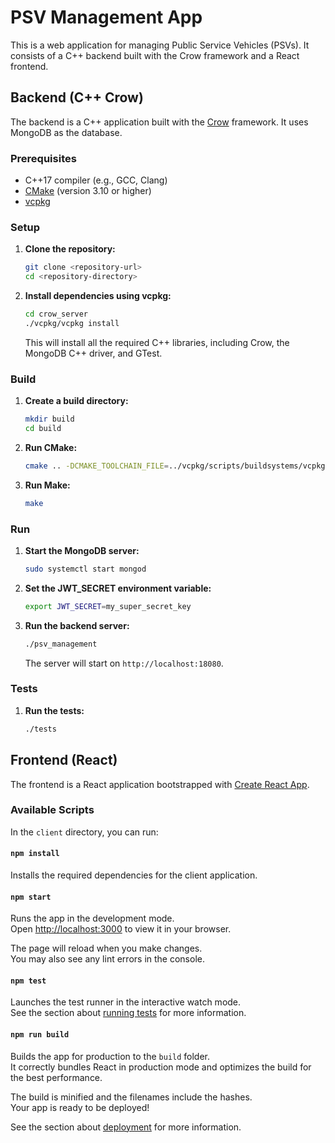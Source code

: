 # PSV Management App

This is a web application for managing Public Service Vehicles (PSVs). It consists of a C++ backend built with the Crow framework and a React frontend.

## Backend (C++ Crow)

The backend is a C++ application built with the [Crow](https://crowcpp.org/) framework. It uses MongoDB as the database.

### Prerequisites

- C++17 compiler (e.g., GCC, Clang)
- [CMake](https://cmake.org/) (version 3.10 or higher)
- [vcpkg](https://github.com/microsoft/vcpkg)

### Setup

1.  **Clone the repository:**

    ```bash
    git clone <repository-url>
    cd <repository-directory>
    ```

2.  **Install dependencies using vcpkg:**

    ```bash
    cd crow_server
    ./vcpkg/vcpkg install
    ```

    This will install all the required C++ libraries, including Crow, the MongoDB C++ driver, and GTest.

### Build

1.  **Create a build directory:**

    ```bash
    mkdir build
    cd build
    ```

2.  **Run CMake:**

    ```bash
    cmake .. -DCMAKE_TOOLCHAIN_FILE=../vcpkg/scripts/buildsystems/vcpkg.cmake
    ```

3.  **Run Make:**

    ```bash
    make
    ```

### Run

1.  **Start the MongoDB server:**

    ```bash
    sudo systemctl start mongod
    ```

2.  **Set the JWT_SECRET environment variable:**

    ```bash
    export JWT_SECRET=my_super_secret_key
    ```

3.  **Run the backend server:**

    ```bash
    ./psv_management
    ```

    The server will start on `http://localhost:18080`.

### Tests

1.  **Run the tests:**

    ```bash
    ./tests
    ```

## Frontend (React)

The frontend is a React application bootstrapped with [Create React App](https://github.com/facebook/create-react-app).

### Available Scripts

In the `client` directory, you can run:

#### `npm install`

Installs the required dependencies for the client application.

#### `npm start`

Runs the app in the development mode.\
Open [http://localhost:3000](http://localhost:3000) to view it in your browser.

The page will reload when you make changes.\
You may also see any lint errors in the console.

#### `npm test`

Launches the test runner in the interactive watch mode.\
See the section about [running tests](https://facebook.github.io/create-react-app/docs/running-tests) for more information.

#### `npm run build`

Builds the app for production to the `build` folder.\
It correctly bundles React in production mode and optimizes the build for the best performance.

The build is minified and the filenames include the hashes.\
Your app is ready to be deployed!

See the section about [deployment](https://facebook.github.io/create-react-app/docs/deployment) for more information.
